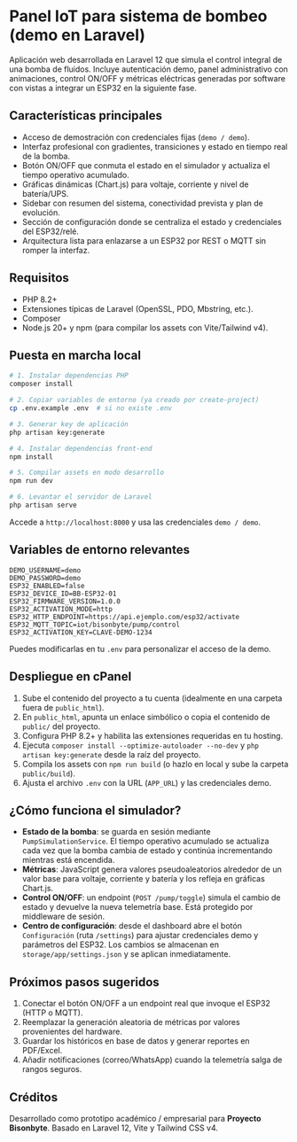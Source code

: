 # Panel IoT para sistema de bombeo (demo en Laravel)

Aplicación web desarrollada en Laravel 12 que simula el control integral de una bomba de fluidos. Incluye autenticación demo, panel administrativo con animaciones, control ON/OFF y métricas eléctricas generadas por software con vistas a integrar un ESP32 en la siguiente fase.

## Características principales

- Acceso de demostración con credenciales fijas (`demo / demo`).
- Interfaz profesional con gradientes, transiciones y estado en tiempo real de la bomba.
- Botón ON/OFF que conmuta el estado en el simulador y actualiza el tiempo operativo acumulado.
- Gráficas dinámicas (Chart.js) para voltaje, corriente y nivel de batería/UPS.
- Sidebar con resumen del sistema, conectividad prevista y plan de evolución.
- Sección de configuración donde se centraliza el estado y credenciales del ESP32/relé.
- Arquitectura lista para enlazarse a un ESP32 por REST o MQTT sin romper la interfaz.

## Requisitos

- PHP 8.2+
- Extensiones típicas de Laravel (OpenSSL, PDO, Mbstring, etc.).
- Composer
- Node.js 20+ y npm (para compilar los assets con Vite/Tailwind v4).

## Puesta en marcha local

```bash
# 1. Instalar dependencias PHP
composer install

# 2. Copiar variables de entorno (ya creado por create-project)
cp .env.example .env  # si no existe .env

# 3. Generar key de aplicación
php artisan key:generate

# 4. Instalar dependencias front-end
npm install

# 5. Compilar assets en modo desarrollo
npm run dev

# 6. Levantar el servidor de Laravel
php artisan serve
```

Accede a `http://localhost:8000` y usa las credenciales `demo / demo`.

## Variables de entorno relevantes

```env
DEMO_USERNAME=demo
DEMO_PASSWORD=demo
ESP32_ENABLED=false
ESP32_DEVICE_ID=BB-ESP32-01
ESP32_FIRMWARE_VERSION=1.0.0
ESP32_ACTIVATION_MODE=http
ESP32_HTTP_ENDPOINT=https://api.ejemplo.com/esp32/activate
ESP32_MQTT_TOPIC=iot/bisonbyte/pump/control
ESP32_ACTIVATION_KEY=CLAVE-DEMO-1234
```

Puedes modificarlas en tu `.env` para personalizar el acceso de la demo.

## Despliegue en cPanel

1. Sube el contenido del proyecto a tu cuenta (idealmente en una carpeta fuera de `public_html`).
2. En `public_html`, apunta un enlace simbólico o copia el contenido de `public/` del proyecto.
3. Configura PHP 8.2+ y habilita las extensiones requeridas en tu hosting.
4. Ejecuta `composer install --optimize-autoloader --no-dev` y `php artisan key:generate` desde la raíz del proyecto.
5. Compila los assets con `npm run build` (o hazlo en local y sube la carpeta `public/build`).
6. Ajusta el archivo `.env` con la URL (`APP_URL`) y las credenciales demo.

## ¿Cómo funciona el simulador?

- **Estado de la bomba**: se guarda en sesión mediante `PumpSimulationService`. El tiempo operativo acumulado se actualiza cada vez que la bomba cambia de estado y continúa incrementando mientras está encendida.
- **Métricas**: JavaScript genera valores pseudoaleatorios alrededor de un valor base para voltaje, corriente y batería y los refleja en gráficas Chart.js.
- **Control ON/OFF**: un endpoint (`POST /pump/toggle`) simula el cambio de estado y devuelve la nueva telemetría base. Está protegido por middleware de sesión.
- **Centro de configuración**: desde el dashboard abre el botón `Configuración` (ruta `/settings`) para ajustar credenciales demo y parámetros del ESP32. Los cambios se almacenan en `storage/app/settings.json` y se aplican inmediatamente.

## Próximos pasos sugeridos

1. Conectar el botón ON/OFF a un endpoint real que invoque el ESP32 (HTTP o MQTT).
2. Reemplazar la generación aleatoria de métricas por valores provenientes del hardware.
3. Guardar los históricos en base de datos y generar reportes en PDF/Excel.
4. Añadir notificaciones (correo/WhatsApp) cuando la telemetría salga de rangos seguros.

## Créditos

Desarrollado como prototipo académico / empresarial para **Proyecto Bisonbyte**. Basado en Laravel 12, Vite y Tailwind CSS v4.
